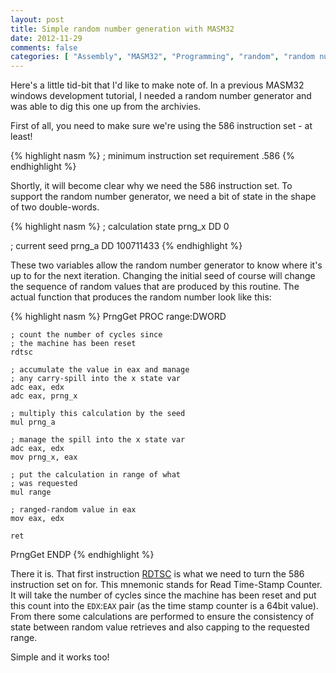 ```yaml
---
layout: post
title: Simple random number generation with MASM32
date: 2012-11-29
comments: false
categories: [ "Assembly", "MASM32", "Programming", "random", "random numbers"]
---
```


Here's a little tid-bit that I'd like to make note of. In a previous MASM32 windows development tutorial, I needed a random number generator and was able to dig this one up from the archivies.

First of all, you need to make sure we're using the 586 instruction set - at least!

{% highlight nasm %}
; minimum instruction set requirement
.586
{% endhighlight %}

Shortly, it will become clear why we need the 586 instruction set. To support the random number generator, we need a bit of state in the shape of two double-words.

{% highlight nasm %}
; calculation state
prng_x  DD 0

; current seed
prng_a  DD 100711433
{% endhighlight %}

These two variables allow the random number generator to know where it's up to for the next iteration. Changing the initial seed of course will change the sequence of random values that are produced by this routine. The actual function that produces the random number look like this:

{% highlight nasm %}
PrngGet PROC range:DWORD

    ; count the number of cycles since
    ; the machine has been reset
    rdtsc

    ; accumulate the value in eax and manage
    ; any carry-spill into the x state var
    adc eax, edx
    adc eax, prng_x

    ; multiply this calculation by the seed
    mul prng_a

    ; manage the spill into the x state var
    adc eax, edx
    mov prng_x, eax

    ; put the calculation in range of what
    ; was requested
    mul range

    ; ranged-random value in eax
    mov eax, edx

    ret

PrngGet ENDP
{% endhighlight %}

There it is. That first instruction [RDTSC](http://ref.x86asm.net/coder32-abc.html#R) is what we need to turn the 586 instruction set on for. This mnemonic stands for Read Time-Stamp Counter. It will take the number of cycles since the machine has been reset and put this count into the `EDX`:`EAX` pair (as the time stamp counter is a 64bit value). From there some calculations are performed to ensure the consistency of state between random value retrieves and also capping to the requested range.

Simple and it works too!
